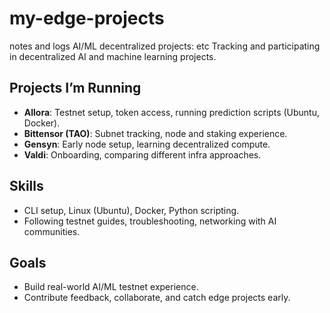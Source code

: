 # my-edge-projects
notes and logs AI/ML decentralized projects: etc
Tracking and participating in decentralized AI and machine learning projects.

## Projects I’m Running
- **Allora**: Testnet setup, token access, running prediction scripts (Ubuntu, Docker).
- **Bittensor (TAO)**: Subnet tracking, node and staking experience.
- **Gensyn**: Early node setup, learning decentralized compute.
- **Valdi**: Onboarding, comparing different infra approaches.

## Skills
- CLI setup, Linux (Ubuntu), Docker, Python scripting.
- Following testnet guides, troubleshooting, networking with AI communities.

## Goals
- Build real-world AI/ML testnet experience.
- Contribute feedback, collaborate, and catch edge projects early.
